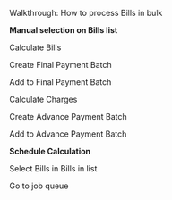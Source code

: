 Walkthrough: How to process Bills in bulk

**Manual selection on Bills list**

  


Calculate Bills

Create Final Payment Batch

Add to Final Payment Batch

Calculate Charges

Create Advance Payment Batch

Add to Advance Payment Batch

  


  


  


  


**Schedule Calculation**

  


Select Bills in Bills in list

  


  


  


Go to job queue

  


